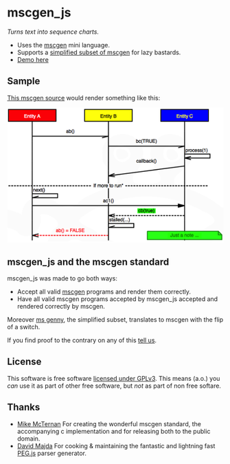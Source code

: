mscgen_js
=========
*Turns text into sequence charts.*

- Uses the [mscgen][1] mini language. 
- Supports a [simplified subset of mscgen][5] for lazy bastards.
- [Demo here][2]

Sample
------
[This mscgen source][4] would render something like this:

![a sample sequence chart, rendered as png](test/readme.png)


mscgen_js and the mscgen standard
---------------------------------
mscgen_js was made to go both ways:

- Accept all valid [mscgen][1] programs and render them correctly. 
- Have all valid mscgen programs accepted by mscgen_js accepted and rendered
  correctly by mscgen.

Moreover [ms genny][5], the simplified subset, translates to mscgen with the 
flip of a switch.

If you find proof to the contrary on any of this [tell us][6].

License
-------
This software is free software [licensed under GPLv3][3]. This means (a.o.) you _can_ use
it as part of other free software, but _not_ as part of non free softare.

Thanks
------

- [Mike McTernan][7] For creating the wonderful mscgen standard, the accompanying c implementation and for releasing both to the public domain.
- [David Majda][8] For cooking & maintaining the fantastic and lightning fast [PEG.js][9] parser generator.

[1]: http://www.mcternan.me.uk/mscgen/index.html
[2]: http://sverweij.github.io/mscgen_js
[3]: license.md
[4]: test/readme.msc
[5]: msgenny.md
[6]: https://github.com/sverweij/mscgen_js/issues?milestone=2&state=open
[7]: http://www.mcternan.me.uk/mscgen
[8]: http://majda.cz/en/
[9]: http://pegjs.majda.cz/
